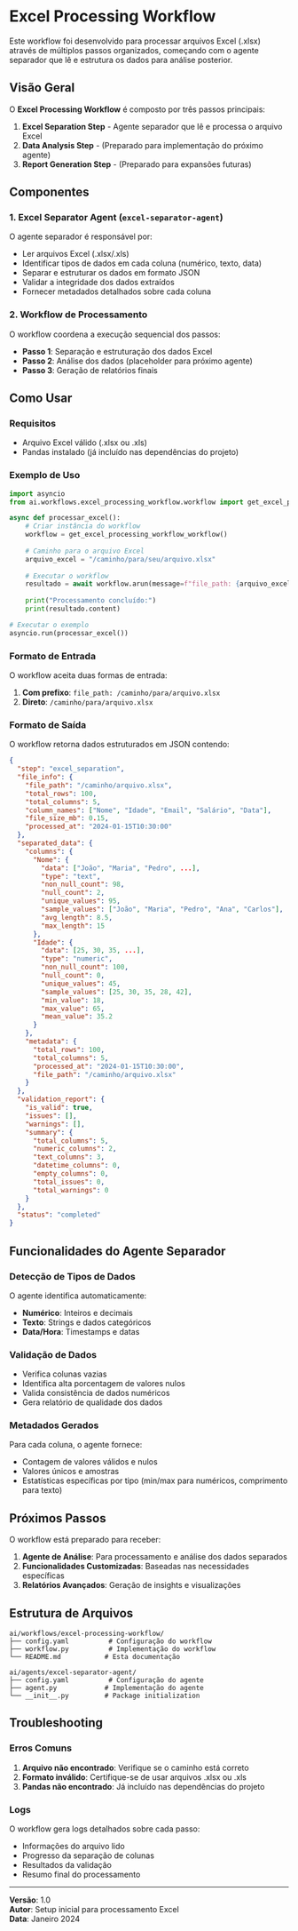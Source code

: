 # Excel Processing Workflow

Este workflow foi desenvolvido para processar arquivos Excel (.xlsx) através de múltiplos passos organizados, começando com o agente separador que lê e estrutura os dados para análise posterior.

## Visão Geral

O **Excel Processing Workflow** é composto por três passos principais:

1. **Excel Separation Step** - Agente separador que lê e processa o arquivo Excel
2. **Data Analysis Step** - (Preparado para implementação do próximo agente)
3. **Report Generation Step** - (Preparado para expansões futuras)

## Componentes

### 1. Excel Separator Agent (`excel-separator-agent`)

O agente separador é responsável por:
- Ler arquivos Excel (.xlsx/.xls)
- Identificar tipos de dados em cada coluna (numérico, texto, data)
- Separar e estruturar os dados em formato JSON
- Validar a integridade dos dados extraídos
- Fornecer metadados detalhados sobre cada coluna

### 2. Workflow de Processamento

O workflow coordena a execução sequencial dos passos:
- **Passo 1**: Separação e estruturação dos dados Excel
- **Passo 2**: Análise dos dados (placeholder para próximo agente)
- **Passo 3**: Geração de relatórios finais

## Como Usar

### Requisitos

- Arquivo Excel válido (.xlsx ou .xls)
- Pandas instalado (já incluído nas dependências do projeto)

### Exemplo de Uso

```python
import asyncio
from ai.workflows.excel_processing_workflow.workflow import get_excel_processing_workflow_workflow

async def processar_excel():
    # Criar instância do workflow
    workflow = get_excel_processing_workflow_workflow()
    
    # Caminho para o arquivo Excel
    arquivo_excel = "/caminho/para/seu/arquivo.xlsx"
    
    # Executar o workflow
    resultado = await workflow.arun(message=f"file_path: {arquivo_excel}")
    
    print("Processamento concluído:")
    print(resultado.content)

# Executar o exemplo
asyncio.run(processar_excel())
```

### Formato de Entrada

O workflow aceita duas formas de entrada:

1. **Com prefixo**: `file_path: /caminho/para/arquivo.xlsx`
2. **Direto**: `/caminho/para/arquivo.xlsx`

### Formato de Saída

O workflow retorna dados estruturados em JSON contendo:

```json
{
  "step": "excel_separation",
  "file_info": {
    "file_path": "/caminho/arquivo.xlsx",
    "total_rows": 100,
    "total_columns": 5,
    "column_names": ["Nome", "Idade", "Email", "Salário", "Data"],
    "file_size_mb": 0.15,
    "processed_at": "2024-01-15T10:30:00"
  },
  "separated_data": {
    "columns": {
      "Nome": {
        "data": ["João", "Maria", "Pedro", ...],
        "type": "text",
        "non_null_count": 98,
        "null_count": 2,
        "unique_values": 95,
        "sample_values": ["João", "Maria", "Pedro", "Ana", "Carlos"],
        "avg_length": 8.5,
        "max_length": 15
      },
      "Idade": {
        "data": [25, 30, 35, ...],
        "type": "numeric",
        "non_null_count": 100,
        "null_count": 0,
        "unique_values": 45,
        "sample_values": [25, 30, 35, 28, 42],
        "min_value": 18,
        "max_value": 65,
        "mean_value": 35.2
      }
    },
    "metadata": {
      "total_rows": 100,
      "total_columns": 5,
      "processed_at": "2024-01-15T10:30:00",
      "file_path": "/caminho/arquivo.xlsx"
    }
  },
  "validation_report": {
    "is_valid": true,
    "issues": [],
    "warnings": [],
    "summary": {
      "total_columns": 5,
      "numeric_columns": 2,
      "text_columns": 3,
      "datetime_columns": 0,
      "empty_columns": 0,
      "total_issues": 0,
      "total_warnings": 0
    }
  },
  "status": "completed"
}
```

## Funcionalidades do Agente Separador

### Detecção de Tipos de Dados

O agente identifica automaticamente:
- **Numérico**: Inteiros e decimais
- **Texto**: Strings e dados categóricos
- **Data/Hora**: Timestamps e datas

### Validação de Dados

- Verifica colunas vazias
- Identifica alta porcentagem de valores nulos
- Valida consistência de dados numéricos
- Gera relatório de qualidade dos dados

### Metadados Gerados

Para cada coluna, o agente fornece:
- Contagem de valores válidos e nulos
- Valores únicos e amostras
- Estatísticas específicas por tipo (min/max para numéricos, comprimento para texto)

## Próximos Passos

O workflow está preparado para receber:

1. **Agente de Análise**: Para processamento e análise dos dados separados
2. **Funcionalidades Customizadas**: Baseadas nas necessidades específicas
3. **Relatórios Avançados**: Geração de insights e visualizações

## Estrutura de Arquivos

```
ai/workflows/excel-processing-workflow/
├── config.yaml          # Configuração do workflow
├── workflow.py          # Implementação do workflow
└── README.md           # Esta documentação

ai/agents/excel-separator-agent/
├── config.yaml          # Configuração do agente
├── agent.py            # Implementação do agente
└── __init__.py         # Package initialization
```

## Troubleshooting

### Erros Comuns

1. **Arquivo não encontrado**: Verifique se o caminho está correto
2. **Formato inválido**: Certifique-se de usar arquivos .xlsx ou .xls
3. **Pandas não encontrado**: Já incluído nas dependências do projeto

### Logs

O workflow gera logs detalhados sobre cada passo:
- Informações do arquivo lido
- Progresso da separação de colunas
- Resultados da validação
- Resumo final do processamento

---

**Versão**: 1.0  
**Autor**: Setup inicial para processamento Excel  
**Data**: Janeiro 2024 
